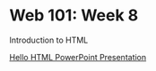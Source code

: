 # Web 101: Week 8
Introduction to HTML

<a href="Week01/HelloHtml.pptx" target="_blank">Hello HTML PowerPoint Presentation</a>